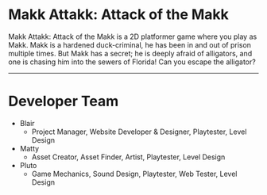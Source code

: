 # Makk Attakk: Attack of the Makk

Makk Attakk: Attack of the Makk is a 2D platformer game where you play as Makk.
Makk is a hardened duck-criminal, he has been in and out of prison multiple times.
But Makk has a secret; he is deeply afraid of alligators, and one is chasing him into the sewers of Florida!
Can you escape the alligator?

***

# Developer Team
- Blair
	- Project Manager, Website Developer & Designer, Playtester, Level Design
&nbsp;
- Matty
	- Asset Creator, Asset Finder, Artist, Playtester, Level Design
&nbsp;
- Pluto
	- Game Mechanics, Sound Design, Playtester, Web Tester, Level Design